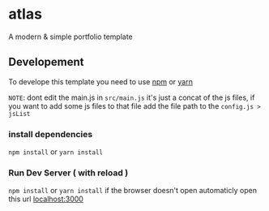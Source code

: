 # atlas
A modern &amp; simple portfolio template

## Developement

To develope this template you need to use  [npm](https://npmjs.org) or [yarn](https://yarnjs.org)

``NOTE``: dont edit the main.js in ```src/main.js``` it's just a concat of the js files, if you want to add some js files to that file add the file path to the ```config.js > jsList```

### install dependencies 
```npm install``` or ```yarn install```

### Run Dev Server ( with reload )
```npm install``` or ```yarn install```
if the browser doesn't open automaticly open this url [localhost:3000](http://localhsot:3000)
